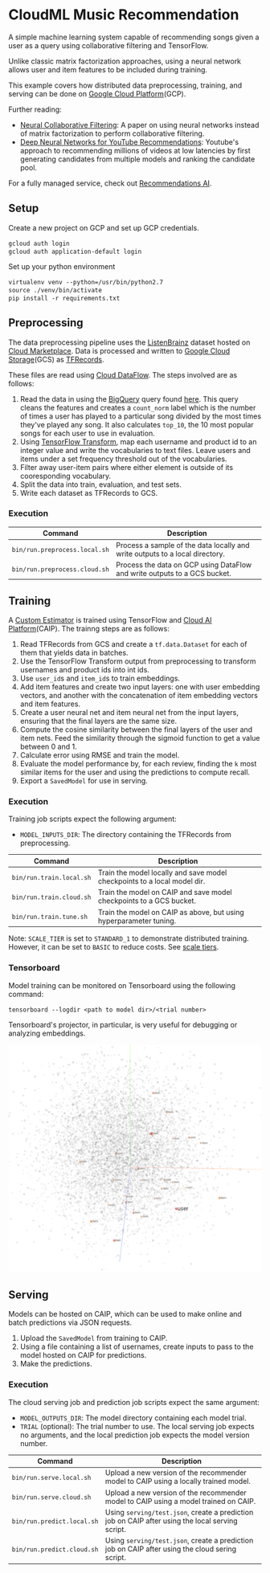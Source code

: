 # CloudML Music Recommendation
A simple machine learning system capable of recommending songs given a user as a query
using collaborative filtering and TensorFlow.

Unlike classic matrix factorization approaches, using a neural network allows
user and item features to be included during training. 

This example covers how distributed data preprocessing, training, and serving
can be done on [Google Cloud Platform](https://cloud.google.com/)(GCP).

Further reading:
  - [Neural Collaborative Filtering](https://arxiv.org/abs/1708.05031): A paper
    on using neural networks instead of matrix factorization to perform
    collaborative filtering.
  - [Deep Neural Networks for YouTube Recommendations](https://ai.google/research/pubs/pub45530):
    Youtube's approach to recommending millions of videos at low latencies by
    first generating candidates from multiple models and ranking the candidate
    pool.

For a fully managed service, check out [Recommendations
AI](https://cloud.google.com/recommendations/).

## Setup
Create a new project on GCP and set up GCP credentials.
```shell
gcloud auth login
gcloud auth application-default login
```

Set up your python environment
```shell
virtualenv venv --python=/usr/bin/python2.7
source ./venv/bin/activate
pip install -r requirements.txt
```

## Preprocessing
The data preprocessing pipeline uses the
[ListenBrainz](https://console.cloud.google.com/marketplace/details/metabrainz/listenbrainz)
dataset hosted on [Cloud
Marketplace](https://console.cloud.google.com/marketplace). Data is processed
and written to [Google Cloud Storage](https://cloud.google.com/storage/)(GCS) as
[TFRecords](https://www.tensorflow.org/tutorials/load_data/tf_records).

These files are read using [Cloud DataFlow](https://cloud.google.com/dataflow/).
The steps involved are as follows:
1. Read the data in using the
   [BigQuery](https://cloud.google.com/bigquery/) query found
   [here](trainer/query.py).
   This query cleans the features and creates a `count_norm` label which is the
   number of times a user has played to a particular song divided by the most
   times they've played any song. It also calculates `top_10`, the 10 most
   popular songs for each user to use in evaluation.
2. Using [TensorFlow
   Transform](https://www.tensorflow.org/tfx/transform/get_started), map each
   username and product id to an integer value and write the vocabularies to
   text files. Leave users and items under a set frequency threshold out of the
   vocabularies.
3. Filter away user-item pairs where either element is outside of its
   cooresponding vocabulary.
4. Split the data into train, evaluation, and test sets.
5. Write each dataset as TFRecords to GCS.

### Execution
| Command | Description |
|---------|-------------|
| `bin/run.preprocess.local.sh` | Process a sample of the data locally and write outputs to a local directory. |
| `bin/run.preprocess.cloud.sh` | Process the data on GCP using DataFlow and write outputs to a GCS bucket. |


## Training
A [Custom Estimator](https://www.tensorflow.org/guide/custom_estimators) is
trained using TensorFlow and [Cloud AI Platform](https://cloud.google.com/ai-platform/)(CAIP).
The trainng steps are as follows:
1. Read TFRecords from GCS and create a `tf.data.Dataset` for each of them that
   yields data in batches.
2. Use the TensorFlow Transform output from preprocessing to transform usernames
   and product ids into int ids.
3. Use `user_id`s and `item_id`s to train embeddings.
4. Add item features and create two input layers: one with user embedding
   vectors, and another with the concatenation of item embedding vectors and
   item features.
5. Create a user neural net and item neural net from the input layers, ensuring
   that the final layers are the same size.
6. Compute the cosine similarity between the final layers of the user and item
   nets. Feed the similarity through the sigmoid function to get a value between
   0 and 1.
7. Calculate error using RMSE and train the model.
8. Evaluate the model performance by, for each review, finding the `k` most
   similar items for the user and using the predictions to compute recall.
9. Export a `SavedModel` for use in serving.

### Execution
Training job scripts expect the following argument:
- `MODEL_INPUTS_DIR`: The directory containing the TFRecords from preprocessing.

| Command | Description |
|---------|-------------|
| `bin/run.train.local.sh` | Train the model locally and save model checkpoints to a local model dir. |
| `bin/run.train.cloud.sh` | Train the model on CAIP and save model checkpoints to a GCS bucket. |
| `bin/run.train.tune.sh` | Train the model on CAIP as above, but using hyperparameter tuning. |

Note: `SCALE_TIER` is set to `STANDARD_1` to demonstrate distributed training.
However, it can be set to `BASIC` to reduce costs. See [scale
tiers](https://cloud.google.com/ml-engine/docs/tensorflow/machine-types).

### Tensorboard
Model training can be monitored on Tensorboard using the following command:
```shell
tensorboard --logdir <path to model dir>/<trial number>
```
Tensorboard's projector, in particular, is very useful for debugging
or analyzing embeddings.

![Tensorboard projector showing close items to a user.](img/projector.png)

## Serving
Models can be hosted on CAIP, which can be used to make online and batch predictions via JSON requests.
1. Upload the `SavedModel` from training to CAIP.
2. Using a file containing a list of usernames, create inputs to pass to the
   model hosted on CAIP for predictions.
3. Make the predictions.

### Execution
The cloud serving job and prediction job scripts expect the same argument:
- `MODEL_OUTPUTS_DIR`: The model directory containing each model trial.
- `TRIAL` (optional): The trial number to use.
The local serving job expects no arguments, and the local prediction job expects
the model version number.

| Command | Description |
|---------|-------------|
| `bin/run.serve.local.sh` | Upload a new version of the recommender model to CAIP using a locally trained model. |
| `bin/run.serve.cloud.sh` | Upload a new version of the recommender model to CAIP using a model trained on CAIP. |
| `bin/run.predict.local.sh` | Using `serving/test.json`, create a prediction job on CAIP after using the local serving script. |
| `bin/run.predict.cloud.sh` | Using `serving/test.json`, create a prediction job on CAIP after using the cloud sering script. |
